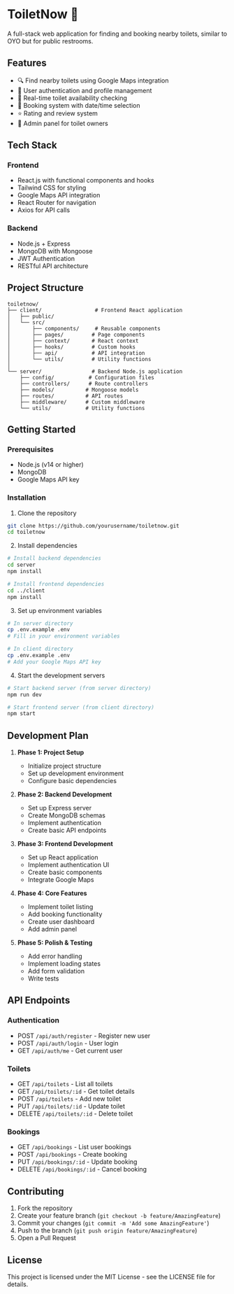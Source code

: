 # ToiletNow 🚽

A full-stack web application for finding and booking nearby toilets, similar to OYO but for public restrooms.

## Features

- 🔍 Find nearby toilets using Google Maps integration
- 📱 User authentication and profile management
- 🎯 Real-time toilet availability checking
- 📅 Booking system with date/time selection
- ⭐ Rating and review system
- 👤 Admin panel for toilet owners

## Tech Stack

### Frontend
- React.js with functional components and hooks
- Tailwind CSS for styling
- Google Maps API integration
- React Router for navigation
- Axios for API calls

### Backend
- Node.js + Express
- MongoDB with Mongoose
- JWT Authentication
- RESTful API architecture

## Project Structure

```
toiletnow/
├── client/                 # Frontend React application
│   ├── public/
│   └── src/
│       ├── components/     # Reusable components
│       ├── pages/         # Page components
│       ├── context/       # React context
│       ├── hooks/         # Custom hooks
│       ├── api/           # API integration
│       └── utils/         # Utility functions
│
└── server/                # Backend Node.js application
    ├── config/           # Configuration files
    ├── controllers/      # Route controllers
    ├── models/          # Mongoose models
    ├── routes/          # API routes
    ├── middleware/      # Custom middleware
    └── utils/           # Utility functions
```

## Getting Started

### Prerequisites
- Node.js (v14 or higher)
- MongoDB
- Google Maps API key

### Installation

1. Clone the repository
```bash
git clone https://github.com/yourusername/toiletnow.git
cd toiletnow
```

2. Install dependencies
```bash
# Install backend dependencies
cd server
npm install

# Install frontend dependencies
cd ../client
npm install
```

3. Set up environment variables
```bash
# In server directory
cp .env.example .env
# Fill in your environment variables

# In client directory
cp .env.example .env
# Add your Google Maps API key
```

4. Start the development servers
```bash
# Start backend server (from server directory)
npm run dev

# Start frontend server (from client directory)
npm start
```

## Development Plan

1. **Phase 1: Project Setup**
   - Initialize project structure
   - Set up development environment
   - Configure basic dependencies

2. **Phase 2: Backend Development**
   - Set up Express server
   - Create MongoDB schemas
   - Implement authentication
   - Create basic API endpoints

3. **Phase 3: Frontend Development**
   - Set up React application
   - Implement authentication UI
   - Create basic components
   - Integrate Google Maps

4. **Phase 4: Core Features**
   - Implement toilet listing
   - Add booking functionality
   - Create user dashboard
   - Add admin panel

5. **Phase 5: Polish & Testing**
   - Add error handling
   - Implement loading states
   - Add form validation
   - Write tests

## API Endpoints

### Authentication
- POST `/api/auth/register` - Register new user
- POST `/api/auth/login` - User login
- GET `/api/auth/me` - Get current user

### Toilets
- GET `/api/toilets` - List all toilets
- GET `/api/toilets/:id` - Get toilet details
- POST `/api/toilets` - Add new toilet
- PUT `/api/toilets/:id` - Update toilet
- DELETE `/api/toilets/:id` - Delete toilet

### Bookings
- GET `/api/bookings` - List user bookings
- POST `/api/bookings` - Create booking
- PUT `/api/bookings/:id` - Update booking
- DELETE `/api/bookings/:id` - Cancel booking

## Contributing

1. Fork the repository
2. Create your feature branch (`git checkout -b feature/AmazingFeature`)
3. Commit your changes (`git commit -m 'Add some AmazingFeature'`)
4. Push to the branch (`git push origin feature/AmazingFeature`)
5. Open a Pull Request

## License

This project is licensed under the MIT License - see the LICENSE file for details. 

